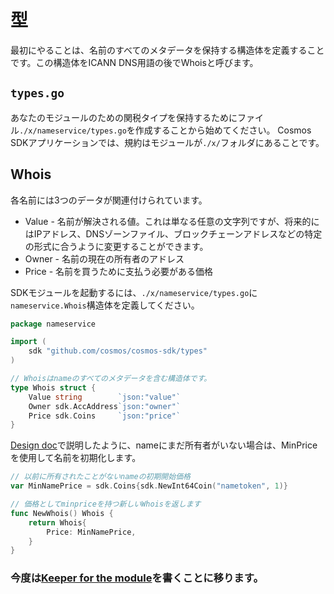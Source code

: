 # 型

最初にやることは、名前のすべてのメタデータを保持する構造体を定義することです。この構造体をICANN DNS用語の後でWhoisと呼びます。

## `types.go`

あなたのモジュールのための関税タイプを保持するためにファイル`./x/nameservice/types.go`を作成することから始めてください。 Cosmos SDKアプリケーションでは、規約はモジュールが`./x/`フォルダにあることです。

## Whois

各名前には3つのデータが関連付けられています。
 - Value - 名前が解決される値。これは単なる任意の文字列ですが、将来的にはIPアドレス、DNSゾーンファイル、ブロックチェーンアドレスなどの特定の形式に合うように変更することができます。
 - Owner - 名前の現在の所有者のアドレス
 - Price - 名前を買うために支払う必要がある価格


SDKモジュールを起動するには、`./x/nameservice/types.go`に`nameservice.Whois`構造体を定義してください。

```go
package nameservice

import (
	sdk "github.com/cosmos/cosmos-sdk/types"
)

// Whoisはnameのすべてのメタデータを含む構造体です。
type Whois struct {
	Value string        `json:"value"`
	Owner sdk.AccAddress`json:"owner"`
	Price sdk.Coins     `json:"price"`
}
```

[Design doc](./01_app-design.md)で説明したように、nameにまだ所有者がいない場合は、MinPriceを使用して名前を初期化します。

```go
// 以前に所有されたことがないnameの初期開始価格
var MinNamePrice = sdk.Coins{sdk.NewInt64Coin("nametoken", 1)}

// 価格としてminpriceを持つ新しいWhoisを返します
func NewWhois() Whois {
	return Whois{
		Price: MinNamePrice,
	}
}
```

### 今度は[Keeper for the module](./04_keeper.md)を書くことに移ります。